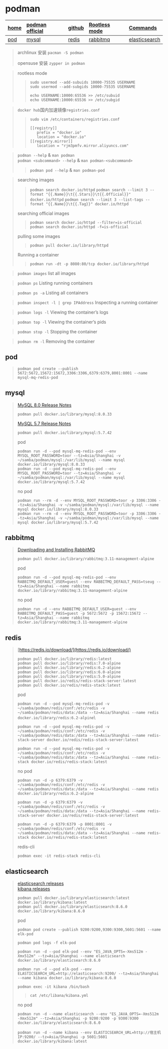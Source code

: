 # podman

| [home](index.md#archlinux) | [podman official](https://podman.io) | [github](https://github.com/containers/podman) | [Rootless mode](https://man.archlinux.org/man/podman.1#Rootless_mode) | [Commands](https://docs.podman.io/en/latest/Commands.html) |
|:---------------------------|:-------------------------------------|:-----------------------------------------------|:----------------------------------------------------------------------|:-----------------------------------------------------------|
| [pod](#pod)                | [mysql](#mysql)                      | [redis](#redis)                                | [rabbitmq](#rabbitmq)                                                 | [elasticsearch](#elasticsearch)                            |

> archlinux 安装 `pacman -S podman`
>
> opensuse 安装 `zypper in podman`

> rootless mode
> > `sudo usermod --add-subuids 10000-75535 USERNAME`\
> > `sudo usermod --add-subgids 10000-75535 USERNAME`
> >
> > `echo USERNAME:10000:65536 >> /etc/subuid`\
> > `echo USERNAME:10000:65536 >> /etc/subgid`

> `docker hub`国内加速镜像`registries.conf`
> > `sudo vim /etc/containers/registries.conf`
> > ```properties
> > [[registry]]
> >    prefix = "docker.io"
> >    location = "docker.io"
> > [[registry.mirror]]
> >    location = "rjm3pmfv.mirror.aliyuncs.com"
> > ```

> `podman --help` & `man podman`\
> `podman <subcommand> --help` & `man podman-<subcommand>`
> > `podman pod --help` & `man podman-pod`

> searching images
> > `podman search docker.io/httpd`
> > `podman search --limit 3 --format "{{.Name}}\t{{.Stars}}\t{{.Official}}" docker.io/httpd`
> > `podman search --limit 3 --list-tags --format "{{.Name}}\t{{.Tag}}" docker.io/httpd`
>
> searching official images
> > `podman search docker.io/httpd --filter=is-official`\
> > `podman search docker.io/httpd -f=is-official`
>
> pulling some images
> > `podman pull docker.io/library/httpd`
>
> Running a container
> > `podman run -dt -p 8080:80/tcp docker.io/library/httpd`

> `podman images` list all images

> `podman ps` Listing running containers

> `podman ps -a` Listing all containers

> `podman inspect -l | grep IPAddress` Inspecting a running container

> `podman logs -l` Viewing the container’s logs

> `podman top -l` Viewing the container’s pids

> `podman stop -l` Stopping the container

> `podman rm -l` Removing the container

## pod

> `podman pod create --publish 5672:5672,15672:15672,3306:3306,6379:6379,8001:8001 --name mysql-mq-redis-pod`

## mysql

> [MySQL 8.0 Release Notes](https://dev.mysql.com/doc/relnotes/mysql/8.0/en/)
>
> `podman pull docker.io/library/mysql:8.0.33`
>
> [MySQL 5.7 Release Notes](https://dev.mysql.com/doc/relnotes/mysql/5.7/en/)
>
> `podman pull docker.io/library/mysql:5.7.42`
>
> pod
>
> `podman run -d --pod mysql-mq-redis-pod --env MYSQL_ROOT_PASSWORD=toor --tz=Asia/Shanghai -v ~/samba/podman/mysql:/var/lib/mysql --name mysql docker.io/library/mysql:8.0.33`\
> `podman run -d --pod mysql-mq-redis-pod --env MYSQL_ROOT_PASSWORD=toor --tz=Asia/Shanghai -v ~/samba/podman/mysql:/var/lib/mysql --name mysql docker.io/library/mysql:5.7.42`
>
> no pod
>
> `podman run --rm -d --env MYSQL_ROOT_PASSWORD=toor -p 3306:3306 --tz=Asia/Shanghai -v ~/samba/podman/mysql:/var/lib/mysql --name mysql docker.io/library/mysql:8.0.33`\
> `podman run --rm -d --env MYSQL_ROOT_PASSWORD=toor -p 3306:3306 --tz=Asia/Shanghai -v ~/samba/podman/mysql:/var/lib/mysql --name mysql docker.io/library/mysql:5.7.42`

## rabbitmq

> [Downloading and Installing RabbitMQ](https://www.rabbitmq.com/download.html)
>
> `podman pull docker.io/library/rabbitmq:3.11-management-alpine`
>
> pod
>
> `podman run -d --pod mysql-mq-redis-pod --env RABBITMQ_DEFAULT_USER=guest --env RABBITMQ_DEFAULT_PASS=tseug --tz=Asia/Shanghai --name rabbitmq docker.io/library/rabbitmq:3.11-management-alpine`
>
> no pod
>
> `podman run -d --env RABBITMQ_DEFAULT_USER=guest --env RABBITMQ_DEFAULT_PASS=guest -p 5672:5672 -p 15672:15672 --tz=Asia/Shanghai --name rabbitmq docker.io/library/rabbitmq:3.11-management-alpine`

## redis

> [https://redis.io/download/](https://redis.io/download/)
>
> `podman pull docker.io/library/redis:latest`\
> `podman pull docker.io/library/redis:7.0-alpine`\
> `podman pull docker.io/library/redis:6.2-alpine`\
> `podman pull docker.io/library/redis:6.0-alpine`\
> `podman pull docker.io/library/redis:5.0-alpine`\
> `podman pull docker.io/redis/redis-stack-server:latest`\
> `podman pull docker.io/redis/redis-stack:latest`
>
> pod
>
> `podman run -d --pod mysql-mq-redis-pod -v ~/samba/podman/redis/conf:/etc/redis -v ~/samba/podman/redis/data:/data --tz=Asia/Shanghai --name redis docker.io/library/redis:6.2-alpine`\
>
> `podman run -d --pod mysql-mq-redis-pod -v ~/samba/podman/redis/conf:/etc/redis -v ~/samba/podman/redis/data:/data --tz=Asia/Shanghai --name redis-stack-server docker.io/redis/redis-stack-server:latest`
>
> `podman run -d --pod mysql-mq-redis-pod -v ~/samba/podman/redis/conf:/etc/redis -v ~/samba/podman/redis/data:/data --tz=Asia/Shanghai --name redis-stack docker.io/redis/redis-stack:latest`
>
> no pod
>
> `podman run -d -p 6379:6379 -v ~/samba/podman/redis/conf:/etc/redis -v ~/samba/podman/redis/data:/data --tz=Asia/Shanghai --name redis docker.io/library/redis:6.2-alpine`
>
> `podman run -d -p 6379:6379 -v ~/samba/podman/redis/conf:/etc/redis -v ~/samba/podman/redis/data:/data --tz=Asia/Shanghai --name redis-stack-server docker.io/redis/redis-stack-server:latest`
>
> `podman run -d -p 6379:6379 -p 8001:8001 -v ~/samba/podman/redis/conf:/etc/redis -v ~/samba/podman/redis/data:/data --tz=Asia/Shanghai --name redis-stack docker.io/redis/redis-stack:latest`
>
> redis-cli
>
> `podman exec -it redis-stack redis-cli`

## elasticsearch

> [elasticsearch releases](https://www.elastic.co/downloads/past-releases#elasticsearch)\
> [kibana releases](https://www.elastic.co/downloads/past-releases#kibana)
>
> `podman pull docker.io/library/elasticsearch:latest docker.io/library/kibana:latest`\
> `podman pull docker.io/library/elasticsearch:8.6.0 docker.io/library/kibana:8.6.0`
>
> pod
>
> `podman pod create --publish 9200:9200,9300:9300,5601:5601 --name elk-pod`
>
> `podman pod logs -f elk-pod`
>
> `podman run -d --pod elk-pod --env "ES_JAVA_OPTS=-Xms512m -Xmx512m" --tz=Asia/Shanghai --name elasticsearch docker.io/library/elasticsearch:8.6.0`
>
> `podman run -d --pod elk-pod --env ELASTICSEARCH_URL=http://elasticsearch:9200/ --tz=Asia/Shanghai --name kibana docker.io/library/kibana:8.6.0`
>
> `podman exec -it kibana /bin/bash`
> > `cat /etc/libana/kibana.yml`
>
> no pod
>
> `podman run -d --name elasticsearch --env "ES_JAVA_OPTS=-Xms512m -Xmx512m" --tz=Asia/Shanghai -p 9200:9200 -p 9300:9300 docker.io/library/elasticsearch:8.6.0`
>
> `podman run -d --name kibana --env ELASTICSEARCH_URL=http://宿主机IP:9200/ --tz=Asia/Shanghai -p 5601:5601 docker.io/library/kibana:latest`
